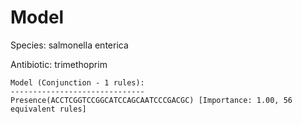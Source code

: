 
# Model

Species: salmonella enterica

Antibiotic: trimethoprim

```
Model (Conjunction - 1 rules):
------------------------------
Presence(ACCTCGGTCCGGCATCCAGCAATCCCGACGC) [Importance: 1.00, 56 equivalent rules]

```

